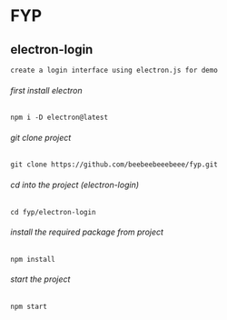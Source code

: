 # FYP

## electron-login
```
create a login interface using electron.js for demo
```
###### first install electron
```
npm i -D electron@latest
```
###### git clone project
```
git clone https://github.com/beebeebeeebeee/fyp.git
```
###### cd into the project (electron-login)
```
cd fyp/electron-login
```
###### install the required package from project
```
npm install
```
###### start the project
```
npm start
```
